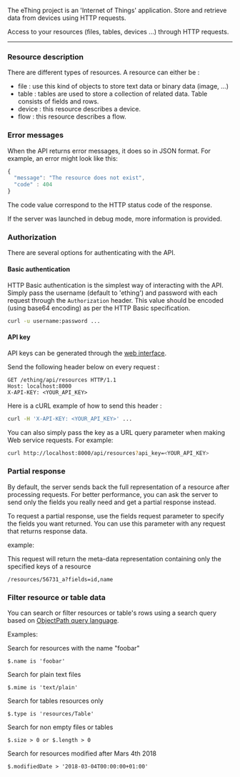  
The eThing project is an 'Internet of Things' application. Store and retrieve data from devices using HTTP requests.

Access to your resources (files, tables, devices ...) through HTTP requests.

-------------


### Resource description

There are different types of resources. A resource can either be :

 - file : use this kind of objects to store text data or binary data (image, ...)
 - table : tables are used to store a collection of related data. Table consists of fields and rows.
 - device : this resource describes a device.
 - flow : this resource describes a flow.



### Error messages

When the API returns error messages, it does so in JSON format. For example, an error might look like this:

```js
{
  "message": "The resource does not exist",
  "code" : 404
}
```

The code value correspond to the HTTP status code of the response.

If the server was launched in debug mode, more information is provided.


### Authorization

There are several options for authenticating with the API.


#### Basic authentication

HTTP Basic authentication is the simplest way of interacting with the API. 
Simply pass the username (default to 'ething') and password with each request through the `Authorization` header.
This value should be encoded (using base64 encoding) as per the HTTP Basic specification.

```bash
curl -u username:password ...
```


#### API key

API keys can be generated through the [web interface](http://localhost:8000/#/settings).

Send the following header below on every request :

```http
GET /ething/api/resources HTTP/1.1
Host: localhost:8000
X-API-KEY: <YOUR_API_KEY>
```

Here is a cURL example of how to send this header :

```bash
curl -H 'X-API-KEY: <YOUR_API_KEY>' ...
```

You can also simply pass the key as a URL query parameter when making Web service requests. For example:

```bash
curl http://localhost:8000/api/resources?api_key=<YOUR_API_KEY>
```


### Partial response

By default, the server sends back the full representation of a resource after processing requests.
For better performance, you can ask the server to send only the fields you really need and get a partial response instead.

To request a partial response, use the fields request parameter to specify the fields you want returned.
You can use this parameter with any request that returns response data.

example:

This request will return the meta-data representation containing only the specified keys of a resource

`/resources/56731_a?fields=id,name`


### Filter resource or table data

You can search or filter resources or table's rows using a search query based on [ObjectPath query language](http://objectpath.org).


Examples:

Search for resources with the name "foobar"

`$.name is 'foobar'`

Search for plain text files

`$.mime is 'text/plain'`

Search for tables resources only

`$.type is 'resources/Table'`

Search for non empty files or tables

`$.size > 0 or $.length > 0`

Search for resources modified after Mars 4th 2018

`$.modifiedDate > '2018-03-04T00:00:00+01:00'`


